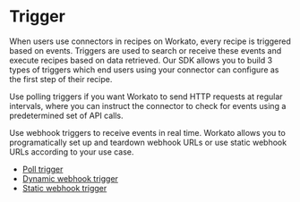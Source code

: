 # Trigger

When users use connectors in recipes on Workato, every recipe is triggered based on events. Triggers are used to search or receive these events and execute recipes based on data retrieved. Our SDK allows you to build 3 types of triggers which end users using your connector can configure as the first step of their recipe.

Use polling triggers if you want Workato to send HTTP requests at regular intervals, where you can instruct the connector to check for events using a predetermined set of API calls.

Use webhook triggers to receive events in real time. Workato allows you to programatically set up and teardown webhook URLs or use static webhook URLs according to your use case.

- [Poll trigger](trigger/poll-trigger.md)
- [Dynamic webhook trigger](trigger/webhook-trigger.md)
- [Static webhook trigger](trigger/static-webhook-trigger.md)
